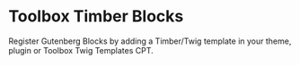 # Toolbox Timber Blocks

Register Gutenberg Blocks by adding a Timber/Twig template in your theme, plugin or Toolbox Twig Templates CPT.